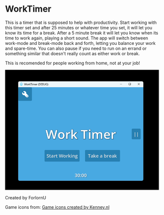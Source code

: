 # WorkTimer

This is a timer that is supposed to help with productivity.
Start working with this timer set and after 25 minutes or whatever time you set, it will let you know its time for a break.
After a 5 minute break it will let you know when its time to work again, playing a short sound.
The app will switch between work-mode and break-mode back and forth, letting you balance your work and spare-time.
You can also pause if you need to run on an errand or something similar that doesn't really count as either work or break.

This is recomended for people working from home, not at your job!

![Screenshot](https://github.com/ForlornU/Images/blob/6121adc1a7afab3a7b24a1f8c3f504f443c83f4f/WorkTimerScreenshot.png)

Created by ForlornU

Game icons from:
<a href="https://kenney.nl/assets/game-icons" title="Game Icons"> Game icons created by Kenney.nl </a>
